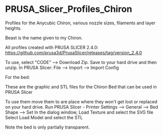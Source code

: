 # PRUSA_Slicer_Profiles_Chiron
Profiles for the Anycubic Chiron, various nozzle sizes, filaments and layer heights.

Beast is the name given to my Chiron.

All profiles created with PRUSA SLICER 2.4.0: https://github.com/prusa3d/PrusaSlicer/releases/tag/version_2.4.0

To use, select "CODE" --> Download Zip. Save to your hard drive and then unzip.
In PRUSA Slicer: File --> Import --> Import Config

For the bed:

These are the graphic and STL files for the Chiron Bed that can be used in PRUSA Slicer

To use them move them to are place where they won't get lost or replaced on your hard drive. Run PRUSA Slicer - Printer Settings --> General --> Bed Shape --> Set In the dialog window, Load Texture and select the SVG file Select Load Model and select the STL

Note the bed is only partially transparent.
